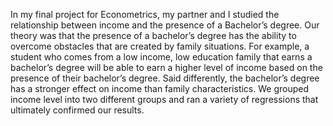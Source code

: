 In my final project for Econometrics, my partner and I studied the relationship between income and the presence of a Bachelor’s degree. Our theory was that the presence of a bachelor’s degree has the ability to overcome obstacles that are created by family situations. For example, a student who comes from a low income, low education family that earns a bachelor’s degree will be able to earn a higher level of income based on the presence of their bachelor’s degree. Said differently, the bachelor’s degree has a stronger effect on income than family characteristics. We grouped income level into two different groups and ran a variety of regressions that ultimately confirmed our results. 
